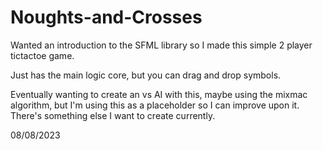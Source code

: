 # Noughts-and-Crosses
Wanted an introduction to the SFML library so I made this simple 2 player tictactoe game.


Just has the main logic core, but you can drag and drop symbols.

Eventually wanting to create an vs AI with this, maybe using the mixmac algorithm, but I'm using this as a placeholder so I can improve upon it.
There's something else I want to create currently.

08/08/2023
